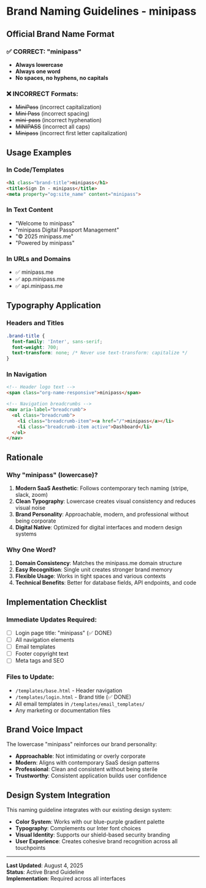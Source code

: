 # Brand Naming Guidelines - minipass

## Official Brand Name Format

### ✅ CORRECT: "minipass"
- **Always lowercase**
- **Always one word**
- **No spaces, no hyphens, no capitals**

### ❌ INCORRECT Formats:
- ~~MiniPass~~ (incorrect capitalization)
- ~~Mini Pass~~ (incorrect spacing)
- ~~mini-pass~~ (incorrect hyphenation)
- ~~MINIPASS~~ (incorrect all caps)
- ~~Minipass~~ (incorrect first letter capitalization)

## Usage Examples

### In Code/Templates
```html
<h1 class="brand-title">minipass</h1>
<title>Sign In - minipass</title>
<meta property="og:site_name" content="minipass">
```

### In Text Content
- "Welcome to minipass"
- "minipass Digital Passport Management"
- "© 2025 minipass.me"
- "Powered by minipass"

### In URLs and Domains
- ✅ minipass.me
- ✅ app.minipass.me
- ✅ api.minipass.me

## Typography Application

### Headers and Titles
```css
.brand-title {
  font-family: 'Inter', sans-serif;
  font-weight: 700;
  text-transform: none; /* Never use text-transform: capitalize */
}
```

### In Navigation
```html
<!-- Header logo text -->
<span class="org-name-responsive">minipass</span>

<!-- Navigation breadcrumbs -->
<nav aria-label="breadcrumb">
  <ol class="breadcrumb">
    <li class="breadcrumb-item"><a href="/">minipass</a></li>
    <li class="breadcrumb-item active">Dashboard</li>
  </ol>
</nav>
```

## Rationale

### Why "minipass" (lowercase)?
1. **Modern SaaS Aesthetic**: Follows contemporary tech naming (stripe, slack, zoom)
2. **Clean Typography**: Lowercase creates visual consistency and reduces visual noise
3. **Brand Personality**: Approachable, modern, and professional without being corporate
4. **Digital Native**: Optimized for digital interfaces and modern design systems

### Why One Word?
1. **Domain Consistency**: Matches the minipass.me domain structure
2. **Easy Recognition**: Single unit creates stronger brand memory
3. **Flexible Usage**: Works in tight spaces and various contexts
4. **Technical Benefits**: Better for database fields, API endpoints, and code

## Implementation Checklist

### Immediate Updates Required:
- [ ] Login page title: "minipass" (✅ DONE)
- [ ] All navigation elements
- [ ] Email templates
- [ ] Footer copyright text
- [ ] Meta tags and SEO

### Files to Update:
- `/templates/base.html` - Header navigation
- `/templates/login.html` - Brand title (✅ DONE)
- All email templates in `/templates/email_templates/`
- Any marketing or documentation files

## Brand Voice Impact

The lowercase "minipass" reinforces our brand personality:
- **Approachable**: Not intimidating or overly corporate
- **Modern**: Aligns with contemporary SaaS design patterns
- **Professional**: Clean and consistent without being sterile
- **Trustworthy**: Consistent application builds user confidence

## Design System Integration

This naming guideline integrates with our existing design system:
- **Color System**: Works with our blue-purple gradient palette
- **Typography**: Complements our Inter font choices
- **Visual Identity**: Supports our shield-based security branding
- **User Experience**: Creates cohesive brand recognition across all touchpoints

---

**Last Updated**: August 4, 2025  
**Status**: Active Brand Guideline  
**Implementation**: Required across all interfaces